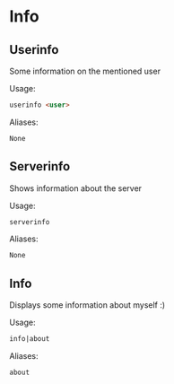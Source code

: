 # Info



## Userinfo

Some information on the mentioned user

Usage:

```md
userinfo <user>
```

Aliases:

```md
None
```

## Serverinfo

Shows information about the server

Usage:

```md
serverinfo 
```

Aliases:

```md
None
```

## Info

Displays some information about myself :)

Usage:

```md
info|about 
```

Aliases:

```md
about
```

